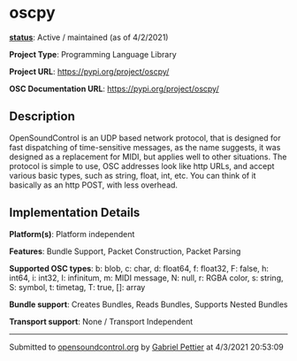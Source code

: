 # oscpy

**[status](../implementation-status.html)**: Active / maintained (as of 4/2/2021)

**Project Type**: Programming Language Library

**Project URL**: <https://pypi.org/project/oscpy/>

**OSC Documentation URL**: <https://pypi.org/project/oscpy/>

## Description

OpenSoundControl is an UDP based network protocol, that is designed for fast dispatching of time-sensitive messages, as the name suggests, it was designed as a replacement for MIDI, but applies well to other situations. The protocol is simple to use, OSC addresses look like http URLs, and accept various basic types, such as string, float, int, etc. You can think of it basically as an http POST, with less overhead.

## Implementation Details

**Platform(s)**: Platform independent

**Features**: Bundle Support, Packet Construction, Packet Parsing

**Supported OSC types**: b: blob, c: char, d: float64, f: float32, F: false, h: int64, i: int32, I: infinitum, m: MIDI message, N: null, r: RGBA color, s: string, S: symbol, t: timetag, T: true, []: array

**Bundle support**: Creates Bundles, Reads Bundles, Supports Nested Bundles

**Transport support**: None / Transport Independent

---
Submitted to [opensoundcontrol.org](https://opensoundcontrol.org) by [Gabriel Pettier](https://pypi.org/project/oscpy/) at 4/3/2021 20:53:09
